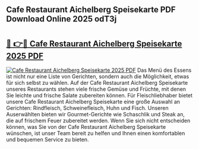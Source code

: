 ## Cafe Restaurant Aichelberg Speisekarte PDF Download Online 2025 odT3j

# <h2><a href="http://gcb3n0t.nevu.top/?p=Cafe+Restaurant+Aichelberg+Speisekarte">🔗 👉🔴 Cafe Restaurant Aichelberg Speisekarte 2025 PDF</a></h2>

[![Cafe Restaurant Aichelberg Speisekarte 2025 PDF](https://i.imgur.com/dBaPXMq.png)](http://gcb3n0t.nevu.top/?p=Cafe+Restaurant+Aichelberg+Speisekarte)
Das Menü des Essens ist nicht nur eine Liste von Gerichten, sondern auch die Möglichkeit, etwas für sich selbst zu wählen. Auf der Cafe Restaurant Aichelberg Speisekarte unseres Restaurants stehen viele frische Gemüse und Früchte, mit denen Sie leichte und frische Salate zubereiten können. Für Fleischliebhaber bietet unsere Cafe Restaurant Aichelberg Speisekarte eine große Auswahl an Gerichten: Rindfleisch, Schweinefleisch, Huhn und Fisch. Unseren Auserwählten bieten wir Gourmet-Gerichte wie Schaschlik und Steak an, die auf frischem Feuer zubereitet werden. Wenn Sie sich nicht entscheiden können, was Sie von der Cafe Restaurant Aichelberg Speisekarte wünschen, ist unser Team bereit zu helfen und Ihnen einen komfortablen und bequemen Service zu bieten.
